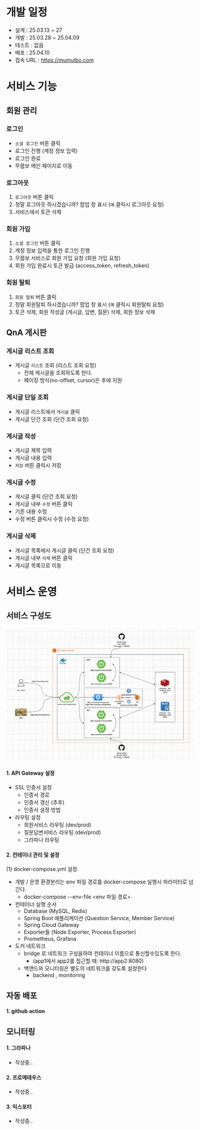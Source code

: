 # 개발 일정

- 설계 :  25.03.13 ~ 27
- 개발 : 25.03.28 ~ 25.04.09
- 테스트 : 없음
- 배포 : 25.04.10
- 접속 URL : https://mumulbo.com

# 서비스 기능

## 회원 관리

### 로그인

* `소셜 로그인` 버튼 클릭
* 로그인 진행 (계정 정보 입력)
* 로그인 완료
* 무뭅보 메인 페이지로 이동

### 로그아웃

1. `로그아웃` 버튼 클릭
2. 정말 로그아웃 하시겠습니까? 팝업 창 표시 (`예` 클릭시 로그아웃 요청)
3. 서비스에서 토큰 삭제

### 회원 가입

1. `소셜 로그인` 버튼 클릭
2. 계정 정보 입력을 통한 로그인 진행
3. 무뭅보 서비스로 회원 가입 요청 (회원 가입 요청)
4. 회원 가입 완료시 토큰 발급 (access_token, refresh_token)

### 회원 탈퇴

1. `회원 탈퇴` 버튼 클릭
2. 정말 회원탈퇴 하시겠습니까? 팝업 창 표시 (`예` 클릭시 회원탈퇴 요청)
3. 토큰 삭제, 회원 작성글 (게시글, 답변, 질문) 삭제, 회원 정보 삭제

## QnA 게시판

### 게시글 리스트 조회

* 게시글 `리스트` 조회 (리스트 조회 요청)
    * 전체 게시글을 조회하도록 한다.
    * 페이징 방식(no-offset, cursor)은 후에 지원

### 게시글 단일 조회

* 게시글 리스트에서 `게시글` 클릭
* 게시글 단건 조회 (단건 조회 요청)

### 게시글 작성

* 게시글 제목 입력
* 게시글 내용 입력
* `저장` 버튼 클릭시 저장

### 게시글 수정

* 게시글 클릭 (단건 조회 요청)
* 게시글 내부 `수정` 버튼 클릭
* 기존 내용 수정
* 수정 버튼 클릭시 수정 (수정 요청)

### 게시글 삭제

* 개시글 목록에서 게시글 클릭 (단건 조회 요청)
* 게시글 내부 `삭제` 버튼 클릭
* 게시글 목록으로 이동

# 서비스 운영

## 서비스 구성도

### ![system-architecture-diagram.png](..%2F..%2F9_images%2Fsystem-architecture-diagram.png)

#### 1. **API Gateway 설정**

- SSL 인증서 설정
    - 인증서 경로
    - 인증서 갱신 (추후)
    - 인증서 설정 방법
- 라우팅 설정
    - 회원서비스 라우팅 (dev/prod)
    - 질문답변서비스 라우팅 (dev/prod)
    - 그라파나 라우팅

#### 2. **컨테이너 관리 및 설정**

(1) docker-compose.yml 설정

- 개발 / 운영 환경분리는 env 파일 경로를 docker-compose 실행시 파라미터로 넘긴다.
    - docker-compose --env-file <env 파일 경로>
- 컨테이너 실행 순서
    - Database (MySQL, Redis)
    - Spring Boot 애플리케이션 (Question Service, Member Service)
    - Spring Cloud Gateway
    - Exporter들 (Node Exporter, Process Exporter)
    - Prometheus, Grafana
- 도커 네트워크
    - bridge 로 네트워크 구성을하여 컨테이너 이름으로 통신할수있도록 한다.
        - (app1에서 app2를 접근할 때: http://app2:8080)
    - 백앤드와 모니터링은 별도의 네트워크를 갖도록 설정한다
        - backend , monitoring

## 자동 배포

#### 1. **github action**

## 모니터링

#### 1. **그라파나**

- 작성중..

#### 2. **프로메테우스**

- 작성중..

#### 3. **익스포터**

- 작성중..